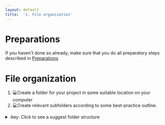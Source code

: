 ```yaml
---
layout: default
title:  '1. File organization'
---
```


# <a name="begin"></a> Preparations

If you haven't done so already, make sure that you do all preparatory steps described in [Preparations](https://github.com/nicjar/DM_WS/blob/master/preparations.md)
<br />

# File organization
1. :computer:Create a folder for your project in some suitable location on your computer
2. :computer:Create relevant subfolders according to some best-practice outline.
<details>
<summary>:key: Click to see a suggest folder structure</summary>
```
:open_file_folder: my_project
|─ bin
|- doc
|- data
|  |- raw
|  |- clean
|     |- 2016-11-16
|- results
|- src
```
</details>  
<br />
